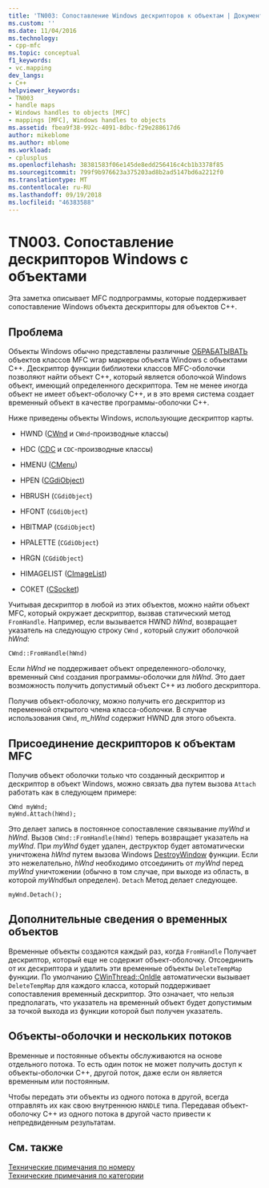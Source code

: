 ```yaml
---
title: 'TN003: Сопоставление Windows дескрипторов к объектам | Документация Майкрософт'
ms.custom: ''
ms.date: 11/04/2016
ms.technology:
- cpp-mfc
ms.topic: conceptual
f1_keywords:
- vc.mapping
dev_langs:
- C++
helpviewer_keywords:
- TN003
- handle maps
- Windows handles to objects [MFC]
- mappings [MFC], Windows handles to objects
ms.assetid: fbea9f38-992c-4091-8dbc-f29e288617d6
author: mikeblome
ms.author: mblome
ms.workload:
- cplusplus
ms.openlocfilehash: 38381583f06e145de8edd256416c4cb1b3378f85
ms.sourcegitcommit: 799f9b976623a375203ad8b2ad5147bd6a2212f0
ms.translationtype: MT
ms.contentlocale: ru-RU
ms.lasthandoff: 09/19/2018
ms.locfileid: "46383588"
---
```

# <a name="tn003-mapping-of-windows-handles-to-objects"></a>TN003. Сопоставление дескрипторов Windows с объектами

Эта заметка описывает MFC подпрограммы, которые поддерживает сопоставление Windows объекта дескрипторы для объектов C++.

## <a name="the-problem"></a>Проблема

Объекты Windows обычно представлены различные [ОБРАБАТЫВАТЬ](/windows/desktop/WinProg/windows-data-types) объектов классов MFC wrap маркеры объекта Windows с объектами C++. Дескриптор функции библиотеки классов MFC-оболочки позволяют найти объект C++, который является оболочкой Windows объект, имеющий определенного дескриптора. Тем не менее иногда объект не имеет объект-оболочку C++, и в это время система создает временный объект в качестве программы-оболочки C++.

Ниже приведены объекты Windows, использующие дескриптор карты.

- HWND ([CWnd](../mfc/reference/cwnd-class.md) и `CWnd`-производные классы)

- HDC ([CDC](../mfc/reference/cdc-class.md) и `CDC`-производные классы)

- HMENU ([CMenu](../mfc/reference/cmenu-class.md))

- HPEN ([CGdiObject](../mfc/reference/cgdiobject-class.md))

- HBRUSH (`CGdiObject`)

- HFONT (`CGdiObject`)

- HBITMAP (`CGdiObject`)

- HPALETTE (`CGdiObject`)

- HRGN (`CGdiObject`)

- HIMAGELIST ([CImageList](../mfc/reference/cimagelist-class.md))

- СОКЕТ ([CSocket](../mfc/reference/csocket-class.md))

Учитывая дескриптор в любой из этих объектов, можно найти объект MFC, который окружает дескриптор, вызвав статический метод `FromHandle`. Например, если вызывается HWND *hWnd*, возвращает указатель на следующую строку `CWnd` , который служит оболочкой *hWnd*:

```
CWnd::FromHandle(hWnd)
```

Если *hWnd* не поддерживает объект определенного-оболочку, временный `CWnd` создания программы-оболочки для *hWnd*. Это дает возможность получить допустимый объект C++ из любого дескриптора.

Получив объект-оболочку, можно получить его дескриптор из переменной открытого члена класса-оболочки. В случае использования `CWnd`, *m_hWnd* содержит HWND для этого объекта.

## <a name="attaching-handles-to-mfc-objects"></a>Присоединение дескрипторов к объектам MFC

Получив объект оболочки только что созданный дескриптор и дескриптор в объект Windows, можно связать два путем вызова `Attach` работать как в следующем примере:

```
CWnd myWnd;
myWnd.Attach(hWnd);
```

Это делает запись в постоянное сопоставление связывание *myWnd* и *hWnd*. Вызов `CWnd::FromHandle(hWnd)` теперь возвращает указатель на *myWnd*. При *myWnd* будет удален, деструктор будет автоматически уничтожена *hWnd* путем вызова Windows [DestroyWindow](/windows/desktop/api/winuser/nf-winuser-destroywindow) функции. Если это нежелательно, *hWnd* необходимо отсоединить от *myWnd* перед *myWnd* уничтожении (обычно в том случае, при выходе из область, в которой *myWnd*был определен). `Detach` Метод делает следующее.

```
myWnd.Detach();
```

## <a name="more-about-temporary-objects"></a>Дополнительные сведения о временных объектов

Временные объекты создаются каждый раз, когда `FromHandle` Получает дескриптор, который еще не содержит объект-оболочку. Отсоединить от их дескриптора и удалить эти временные объекты `DeleteTempMap` функции. По умолчанию [CWinThread::OnIdle](../mfc/reference/cwinthread-class.md#onidle) автоматически вызывает `DeleteTempMap` для каждого класса, который поддерживает сопоставления временный дескриптор. Это означает, что нельзя предполагать, что указатель на временный объект будет допустимым за точкой выхода из функции которой был получен указатель.

## <a name="wrapper-objects-and-multiple-threads"></a>Объекты-оболочки и нескольких потоков

Временные и постоянные объекты обслуживаются на основе отдельного потока. То есть один поток не может получить доступ к объекты-оболочки C++, другой поток, даже если он является временным или постоянным.

Чтобы передать эти объекты из одного потока в другой, всегда отправлять их как свою внутреннюю `HANDLE` типа. Передавая объект-оболочку C++ из одного потока в другой часто привести к непредвиденным результатам.

## <a name="see-also"></a>См. также

[Технические примечания по номеру](../mfc/technical-notes-by-number.md)<br/>
[Технические примечания по категории](../mfc/technical-notes-by-category.md)

